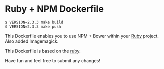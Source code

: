 # Ruby + NPM Dockerfile

    $ VERSION=2.3.3 make build
    $ VERSION=2.3.3 make push

This Dockerfile enables you to use NPM + Bower within your [Ruby](http://www.ruby-lang.org) project.  
Also added Imagemagick.

This Dockerfile is based on the [ruby](https://hub.docker.com/_/ruby/).

Have fun and feel free to submit any changes!
